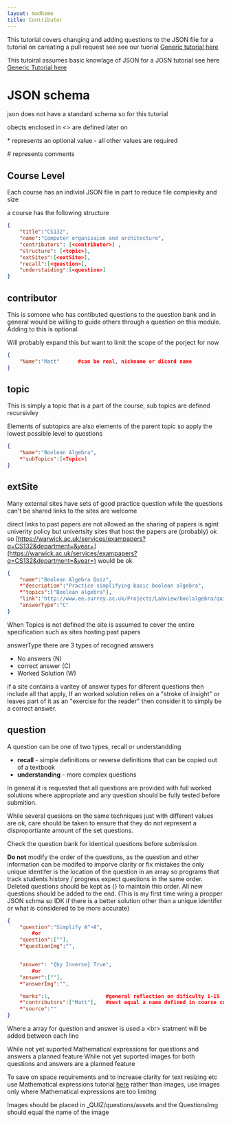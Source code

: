 ```yaml
---
layout: modhome
title: Contributor
---
```


This tutorial covers changing and adding questions to the JSON file for a tutorial on careating a pull request see see our tuorial [Generic tutorial here]()

This tutoiral assumes basic knowlage of JSON for a JOSN tutorial see here [Generic Tutorial here]()

# JSON schema 

json does not have a standard schema so for this tutorial

obects enclosed in <> are defined later on

\* represents an optional value - all other values are required

\# represents comments

## Course Level
Each course has an indivial JSON file in part to reduce file complexity and size

a course has the following structure 

```JSON
{
    "title":"CS132",
    "name":"Computer organisaion and architecture",
    "contributors": [<contributor>] ,
    "structure": [<topic>],
    "extSites":[<extSite>],
    "recall":[<question>],
    "understaiding":[<question>]
}
```

## contributor

This is somone who has contibuted questions to the question bank and in general would be willing 
to guide others through a question on this module. Adding to this is optional.

Will probably expand this but want to limit the scope of the porject for now
```JSON
{
    "Name":"Matt"      #can be real, nickname or dicord name 
}
```

## topic
This is simply a topic that is a part of the course, sub topics are defined recursivley

Elements of subtopics are also elements of the parent topic so apply the lowest possible level to questions

```JSON
{
    "Name":"Boolean Algebra",
    *"subTopics":[<Topic>]
}
```


## extSite

Many external sites have sets of good practice question while the questions can't be shared links to the sites are welcome

direct links to past papers are not allowed as the sharing of papers is agint univerity policy but univertsity sites that host the papers are (probably) ok so 
[https://warwick.ac.uk/services/exampapers?q=CS132&department=&year=](https://warwick.ac.uk/services/exampapers?q=CS132&department=&year=) would be ok

```JSON
{
    "name":"Boolean Algebra Quiz",
    *"description":"Practice simplifying basic boolean algebra",
    *"topics":["Boolean algebra"],
    "link":"http://www.ee.surrey.ac.uk/Projects/Labview/boolalgebra/quiz/index.html",
    "answerType":"C"
}
```
When Topics is not defined the site is assumed to cover the entire specification such as sites hosting past papers

answerType there are 3 types of recogned answers
* No answers (N)
* correct answer (C)
* Worked Solution (W)

if a site contains a varitey of answer types for diferent questions then include all that apply, If an worked solution relies on a "stroke of insight" or leaves part of it as an "exercise for the reader" then consider it to simply be a correct answer.


## question

A question can be one of two types, recall or understandding

* __recall__ - simple definitions or reverse definitions that can be copied out of a textbook
* __understanding__ - more complex questions

In general it is requested that all questions are provided with full worked solutions where appropriate and any question should be fully tested before submition.

While several quesions on the same techniques just with different values are ok, care should be
taken to ensure that they do not represent a disproportiante amount of the set questions.

Check the question bank for identical questions before submission

__Do not__ modify the order of the questions, as the question and other information can be modifed to imporve clarity or fix mistakes the only unique identifer is the location of the question in an array so
programs that track students history / progress expect questions in the same order. Deleted questions should be kept as {} to maintain this order. All new questions should be added to the end.
(This is my first time wring a propper JSON schma so IDK if there is a better solution other than a unique identifer or what is considered to be more accurate)


```JSON
{
    "question":"Simplify A^¬A",
        #or
    "question":[""],
    *"questionImg":"",


    "answer": "{by Inverse} True",
        #or
    "answer":[""],
    *"answerImg":"",

    "marks":1,                  #general reflection on dificulty 1-15
    *"contributors":["Matt"],   #must equal a name defined in course contributors
    *"source":""
}
```

Where a array for question and answer is used a \<br> statment will be added between each line

While not yet suported Mathematical expressions for questions and answers a planned feature
While not yet suported images for both questions and answers are a planned feature

To save on space requirements and to increase clarity for text resizing etc use Mathematical expressions tutorial [here]() rather than images, use images only where Mathematical expressions are too limitng

Images should be placed in _QUIZ/questions/assets and the QuestionsImg should equal the name of the image